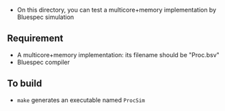 - On this directory, you can test a multicore+memory implementation by Bluespec simulation

Requirement
-----------

- A multicore+memory implementation: its filename should be "Proc.bsv"
- Bluespec compiler

To build
--------

- `make` generates an executable named `ProcSim`
